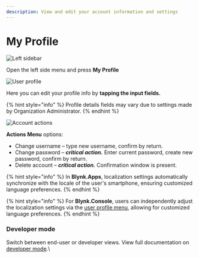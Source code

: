 ```yaml
---
description: View and edit your account information and settings
---
```


# My Profile

![Left sidebar](https://user-images.githubusercontent.com/72790181/119666310-efc6d580-be3d-11eb-9e34-be660bd30aae.png)

Open the left side menu and press **My Profile**

![User profile](https://user-images.githubusercontent.com/72790181/119666333-f3f2f300-be3d-11eb-94a3-877d4b5f98ea.png)

Here you can edit your profile info by **tapping the input fields.**

{% hint style="info" %}
Profile details fields may vary due to settings made by Organization Administrator.
{% endhint %}

![Account actions](https://user-images.githubusercontent.com/72790181/119666351-f7867a00-be3d-11eb-8bbc-0e2fdfe2056a.png)

**Actions Menu** options:

* Change username – type new username, confirm by return.
* Change password – _**critical action.**_ Enter current password, create new password, confirm by return.
* Delete account – _**critical action.**_ Confirmation window is present.

{% hint style="info" %}
In **Blynk.Apps**, localization settings automatically synchronize with the locale of the user's smartphone, ensuring customized language preferences.
{% endhint %}

{% hint style="info" %}
For **Blynk.Console**, users can independently adjust the localization settings via the [user profile menu](../../blynk.console/user-profile.md), allowing for customized language preferences.
{% endhint %}

### Developer mode

Switch between end-user or developer views. View full documentation on [developer mode](../../concepts/developer-mode.md).\
